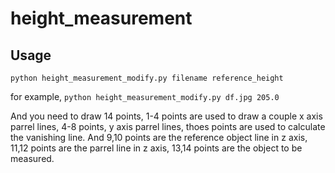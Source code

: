 # height_measurement
## Usage
```python height_measurement_modify.py filename reference_height```

for example, ```python height_measurement_modify.py df.jpg 205.0```

And you need to draw 14 points, 1-4 points are used to draw a couple x axis parrel lines, 4-8 points, y axis parrel lines, thoes points are used to calculate the vanishing line. And 9,10 points are the reference object line in z axis, 11,12 points are the parrel line in z axis, 13,14 points are the object to be measured.
